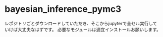 # bayesian_inference_pymc3

レポジトリごとダウンロードしていただき、そこからjupyterで全セル実行していけば大丈夫なはずです。
必要なモジュールは適宜インストールお願いします。
